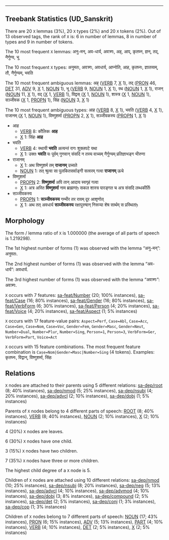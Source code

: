 

--------------------------------------------------------------------------------

## Treebank Statistics (UD_Sanskrit)

There are 20 `X` lemmas (3%), 20 `X` types (2%) and 20 `X` tokens (2%).
Out of 13 observed tags, the rank of `X` is: 6 in number of lemmas, 8 in number of types and 9 in number of tokens.

The 10 most frequent `X` lemmas: अनु-मन्, अव-धार्य, अवत्र्णः, अह्, आप्, कृतघ्न, ज्ञन्, तद्, नैर्गुण्य, भू

The 10 most frequent `X` types:  अनुमतः, अवत्र्णः, अवधार्य, आप्नोति, आह, कृतघ्नः, ज्ञातव्यम्, तौ, नैर्गुण्यम्, भवति

The 10 most frequent ambiguous lemmas: अह् ([VERB]() 7, [X]() 1), तद् ([PRON]() 46, [DET]() 31, [ADV]() 9, [X]() 1, [NOUN]() 1), भू ([VERB]() 9, [NOUN]() 1, [X]() 1), रथ ([NOUN]() 1, [X]() 1), राजन् ([NOUN]() 11, [X]() 1), वद् ([X]() 1, [VERB]() 1), विद्वस् ([X]() 1, [NOUN]() 1), शास्त्र ([X]() 1, [NOUN]() 1), सञ्जीवक ([X]() 1, [PROPN]() 1), सिंह ([NOUN]() 3, [X]() 1)

The 10 most frequent ambiguous types:  आह ([VERB]() 8, [X]() 1), भवति ([VERB]() 4, [X]() 1), राजानम् ([X]() 1, [NOUN]() 1), विष्णुशर्मा ([PROPN]() 2, [X]() 1), सञ्जीवकस्य ([PROPN]() 1, [X]() 1)


* आह
  * [VERB]() 8: कौलिकः <b>आह</b>
  * [X]() 1: सिंहः <b>आह</b>
* भवति
  * [VERB]() 4: स्थायी <b>भवति</b> अत्यन्तं रागः शुक्लपटे यथा
  * [X]() 1: उक्तः <b>भवति</b> यः पूर्वम् गुणवान् संसदि न तस्य वाच्यम् नैर्गुण्यम् प्रतिज्ञाभङ्ग भीरुणा
* राजानम्
  * [X]() 1: अथ विष्णुशर्म तम् <b>राजानम्</b> उच्यते
  * [NOUN]() 1: तत् श्रुत्वा सा पुलकितसर्वाङ्गी सत्वरम् गत्वा <b>राजानम्</b> ऊचे
* विष्णुशर्मा
  * [PROPN]() 2: <b>विष्णुशर्मा</b> अपि तान् आदाय स्वगृहं गत्वा
  * [X]() 1: अत्र अस्ति <b>विष्णुशर्मा</b> नाम ब्राह्मणḥ सकल शास्त्र पारङ्गत च अत्र संसदि लब्धकीर्तिः
* सञ्जीवकस्य
  * [PROPN]() 1: <b>सञ्जीवकस्य</b> गम्भीर तर रावम् दूर आशृणोत्
  * [X]() 1: अथ तत् अवधार्य <b>सञ्जीवकस्य</b> रक्षापुरुषान् निरूप्या शेष सार्थम् स प्रस्थितḥ

## Morphology

The form / lemma ratio of `X` is 1.000000 (the average of all parts of speech is 1.219298).

The 1st highest number of forms (1) was observed with the lemma “अनु-मन्”: अनुमतः.

The 2nd highest number of forms (1) was observed with the lemma “अव-धार्य”: अवधार्य.

The 3rd highest number of forms (1) was observed with the lemma “अवत्र्णः”: अवत्र्णः.

`X` occurs with 7 features: [sa-feat/Number]() (20; 100% instances), [sa-feat/Case]() (16; 80% instances), [sa-feat/Gender]() (16; 80% instances), [sa-feat/VerbForm]() (6; 30% instances), [sa-feat/Person]() (4; 20% instances), [sa-feat/Voice]() (4; 20% instances), [sa-feat/Aspect]() (1; 5% instances)

`X` occurs with 17 feature-value pairs: `Aspect=Perf`, `Case=Abl`, `Case=Acc`, `Case=Gen`, `Case=Nom`, `Case=Voc`, `Gender=Fem`, `Gender=Masc`, `Gender=Neut`, `Number=Dual`, `Number=Plur`, `Number=Sing`, `Person=1`, `Person=3`, `VerbForm=Ger`, `VerbForm=Part`, `Voice=Act`

`X` occurs with 15 feature combinations.
The most frequent feature combination is `Case=Nom|Gender=Masc|Number=Sing` (4 tokens).
Examples: कृतघ्नः, विद्वान्, विष्णुशर्मा, सिंहः


## Relations

`X` nodes are attached to their parents using 5 different relations: [sa-dep/root]() (8; 40% instances), [sa-dep/nmod]() (5; 25% instances), [sa-dep/nsubj]() (4; 20% instances), [sa-dep/advcl]() (2; 10% instances), [sa-dep/dobj]() (1; 5% instances)

Parents of `X` nodes belong to 4 different parts of speech: [ROOT]() (8; 40% instances), [VERB]() (8; 40% instances), [NOUN]() (2; 10% instances), [X]() (2; 10% instances)

4 (20%) `X` nodes are leaves.

6 (30%) `X` nodes have one child.

3 (15%) `X` nodes have two children.

7 (35%) `X` nodes have three or more children.

The highest child degree of a `X` node is 5.

Children of `X` nodes are attached using 10 different relations: [sa-dep/nmod]() (10; 25% instances), [sa-dep/nsubj]() (8; 20% instances), [sa-dep/neg]() (5; 13% instances), [sa-dep/advcl]() (4; 10% instances), [sa-dep/advmod]() (4; 10% instances), [sa-dep/dobj]() (3; 8% instances), [sa-dep/compound]() (2; 5% instances), [sa-dep/det]() (2; 5% instances), [sa-dep/conj]() (1; 3% instances), [sa-dep/cop]() (1; 3% instances)

Children of `X` nodes belong to 7 different parts of speech: [NOUN]() (17; 43% instances), [PRON]() (6; 15% instances), [ADV]() (5; 13% instances), [PART]() (4; 10% instances), [VERB]() (4; 10% instances), [DET]() (2; 5% instances), [X]() (2; 5% instances)

